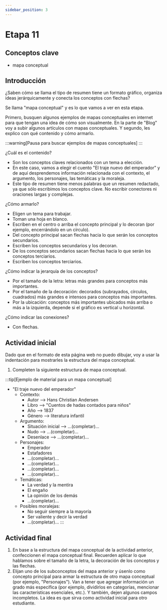 ```yaml
---
sidebar_position: 3
---
```


# Etapa 11

## Conceptos clave

- mapa conceptual

## Introducción

¿Saben cómo se llama el tipo de resumen tiene un formato gráfico, organiza ideas jerárquicamente y conecta los conceptos con flechas?

Se llama "mapa conceptual" y es lo que vamos a ver en esta etapa.

Primero, busquen algunos ejemplos de mapas conceptuales en internet para que tengan una idea de cómo son visualmente. En la parte de "Blog" voy a subir algunos artículos con mapas conceptuales. Y segundo, les explico con qué contenido y cómo armarlo.

:::warning[Pausa para buscar ejemplos de mapas conceptuales]
:::

¿Cuál es el contenido?
- Son los conceptos claves relacionados con un tema a elección.
- En este caso, vamos a elegir el cuento "El traje nuevo del emperador" y de aquí desprendemos información relacionada con el contexto, el argumento, los personajes, las temáticas y la moraleja.
- Este tipo de resumen tiene menos palabras que un resumen redactado, ya que sólo escribimos los conceptos clave. No escribir conectores ni oraciones largas y complejas.

¿Cómo armarlo?
- Eligen un tema para trabajar.
- Toman una hoja en blanco.
- Escriben en el centro o arriba el concepto principal y lo decoran (por ejemplo, encerrándolo en un círculo).
- Del concepto principal sacan flechas hacia lo que serán los conceptos secundarios.
- Escriben los conceptos secundarios y los decoran.
- De los conceptos secundarios sacan flechas hacia lo que serán los conceptos terciarios.
- Escriben los conceptos terciarios.

¿Cómo indicar la jerarquía de los conceptos?
- Por el tamaño de la letra: letras más grandes para conceptos más importantes.
- Por el tamaño de la decoración: decorados (subrayados, círculos, cuadrados) más grandes e intensos para conceptos más importantes.
- Por la ubicación: conceptos más importantes ubicados más arriba o más a la izquierda, depende si el gráfico es vertical u horizontal.

¿Cómo indicar las conexiones?
- Con flechas.

## Actividad inicial

Dado que en el formato de esta página web no puedo dibujar, voy a usar la indentación para mostrarles la estructura del mapa conceptual.

1. Completen la siguiente estructura de mapa conceptual.

:::tip[Ejemplo de material para un mapa conceptual]

- "El traje nuevo del emperador"
  - Contexto:
    - Autor --> Hans Christian Andersen
    - Libro --> "Cuentos de hadas contados para niños"
    - Año --> 1837
    - Género --> literatura infantil
  - Argumento:
    - Situación inicial --> ...(completar)...
    - Nudo --> ...(completar)...
    - Desenlace --> ...(completar)...
  - Personajes:
    - Emperador
    - Estafadores
    - ...(completar)...
    - ...(completar)...
    - ...(completar)...
    - ...(completar)...
  - Temáticas:
    - La verdad y la mentira
    - El engaño
    - La opinión de los demás
    - ...(completar)...
  - Posibles moralejas:
    - No seguir siempre a la mayoría
    - Ser valiente y decir la verdad
    - ...(completar)...
:::

## Actividad final

1. En base a la estructura del mapa conceptual de la actividad anterior, confeccionen el mapa conceptual final. Recuerden aplicar lo que hablamos sobre el tamaño de la letra, la decoración de los conceptos y las flechas.
2. Elijan uno de los subconceptos del mapa anterior y úsenlo como concepto principal para armar la estructura de otro mapa conceptual (por ejemplo, "Personajes"). Van a tener que agregar información un grado más específica (por ejemplo, dividirlos en categorías, mencionar las características esenciales, etc.). Y también, dejen algunos campos incompletos. La idea es que sirva como actividad inicial para otro estudiante.
